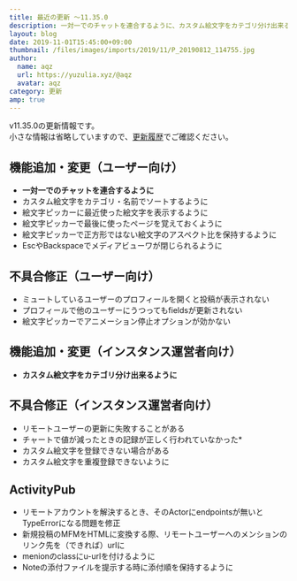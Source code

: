 ```yaml
---
title: 最近の更新 ～11.35.0
description: 一対一でのチャットを連合するように、カスタム絵文字をカテゴリ分け出来るように など
layout: blog
date: 2019-11-01T15:45:00+09:00
thumbnail: /files/images/imports/2019/11/P_20190812_114755.jpg
author:
  name: aqz
  url: https://yuzulia.xyz/@aqz
  avatar: aqz
category: 更新
amp: true
---
```

v11.35.0の更新情報です。  
小さな情報は省略していますので、[更新履歴](https://github.com/syuilo/misskey/blob/master/CHANGELOG.md#11350-20191101)でご確認ください。

## 機能追加・変更（ユーザー向け）
- **一対一でのチャットを連合するように**
- カスタム絵文字をカテゴリ・名前でソートするように
- 絵文字ピッカーに最近使った絵文字を表示するように
- 絵文字ピッカーで最後に使ったページを覚えておくように
- 絵文字ピッカーで正方形ではない絵文字のアスペクト比を保持するように
- EscやBackspaceでメディアビューワが閉じられるように

## 不具合修正（ユーザー向け）
- ミュートしているユーザーのプロフィールを開くと投稿が表示されない
- プロフィールで他のユーザーにうつってもfieldsが更新されない
- 絵文字ピッカーでアニメーション停止オプションが効かない

## 機能追加・変更（インスタンス運営者向け）
- **カスタム絵文字をカテゴリ分け出来るように**

## 不具合修正（インスタンス運営者向け）
- リモートユーザーの更新に失敗することがある
- チャートで値が減ったときの記録が正しく行われていなかった*
- カスタム絵文字を登録できない場合がある
- カスタム絵文字を重複登録できないように

## ActivityPub
- リモートアカウントを解決するとき、そのActorにendpointsが無いとTypeErrorになる問題を修正
- 新規投稿のMFMをHTMLに変換する際、リモートユーザーへのメンションのリンク先を（できれば）urlに
- menionのclassにu-urlを付けるように
- Noteの添付ファイルを提示する時に添付順を保持するように
